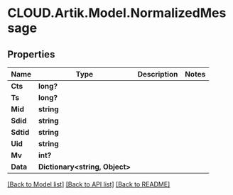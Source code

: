 # CLOUD.Artik.Model.NormalizedMessage
## Properties

Name | Type | Description | Notes
------------ | ------------- | ------------- | -------------
**Cts** | **long?** |  | 
**Ts** | **long?** |  | 
**Mid** | **string** |  | 
**Sdid** | **string** |  | 
**Sdtid** | **string** |  | 
**Uid** | **string** |  | 
**Mv** | **int?** |  | 
**Data** | **Dictionary&lt;string, Object&gt;** |  | 

[[Back to Model list]](../README.md#documentation-for-models) [[Back to API list]](../README.md#documentation-for-api-endpoints) [[Back to README]](../README.md)


